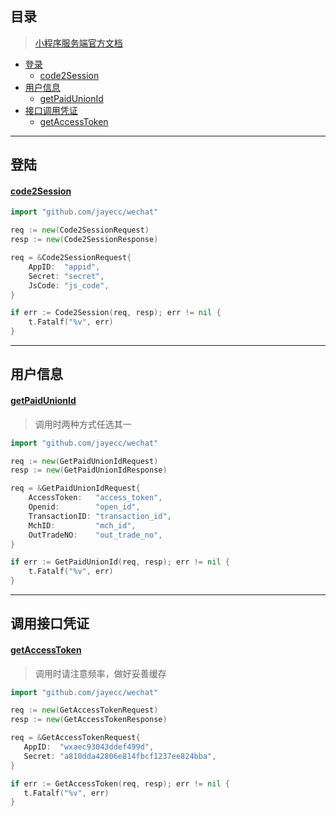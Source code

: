 ## 目录

> [小程序服务端官方文档](https://developers.weixin.qq.com/miniprogram/dev/api-backend/) 

- [登录](#登录)
  - [code2Session](#code2Session)
- [用户信息](#用户信息)
  - [getPaidUnionId](#getPaidUnionId) 
- [接口调用凭证](#接口调用凭证)
  - [getAccessToken](#getAccessToken)
  
---

## 登陆

#### [code2Session](https://developers.weixin.qq.com/miniprogram/dev/api-backend/open-api/login/auth.code2Session.html)

```go
import "github.com/jayecc/wechat"

req := new(Code2SessionRequest)
resp := new(Code2SessionResponse)

req = &Code2SessionRequest{
    AppID:  "appid",
    Secret: "secret",
    JsCode: "js_code",
}

if err := Code2Session(req, resp); err != nil {
    t.Fatalf("%v", err)
}

```

---

## 用户信息

#### [getPaidUnionId](https://developers.weixin.qq.com/miniprogram/dev/api-backend/open-api/user-info/auth.getPaidUnionId.html)
> 调用时两种方式任选其一

```go
import "github.com/jayecc/wechat"

req := new(GetPaidUnionIdRequest)
resp := new(GetPaidUnionIdResponse)

req = &GetPaidUnionIdRequest{
    AccessToken:   "access_token",
    Openid:        "open_id",
    TransactionID: "transaction_id",
    MchID:         "mch_id",
    OutTradeNO:    "out_trade_no",
}

if err := GetPaidUnionId(req, resp); err != nil {
    t.Fatalf("%v", err)
}

```
 

 ---
 
 ## 调用接口凭证
 
 #### [getAccessToken](https://developers.weixin.qq.com/miniprogram/dev/api-backend/open-api/access-token/auth.getAccessToken.html)
 > 调用时请注意频率，做好妥善缓存
 
 ```go
 import "github.com/jayecc/wechat"
 
req := new(GetAccessTokenRequest)
resp := new(GetAccessTokenResponse)

req = &GetAccessTokenRequest{
    AppID:  "wxaec93043ddef499d",
    Secret: "a810dda42806e814fbcf1237ee824bba",
}

if err := GetAccessToken(req, resp); err != nil {
    t.Fatalf("%v", err)
}
 ```
  
  
  